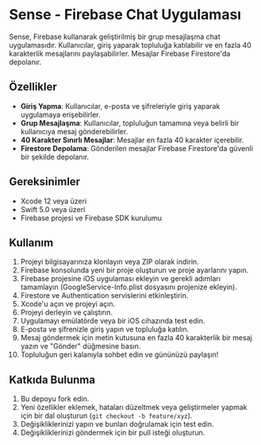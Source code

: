 # Sense - Firebase Chat Uygulaması

Sense, Firebase kullanarak geliştirilmiş bir grup mesajlaşma chat uygulamasıdır. Kullanıcılar, giriş yaparak topluluğa katılabilir ve en fazla 40 karakterlik mesajlarını paylaşabilirler. Mesajlar Firebase Firestore'da depolanır.

## Özellikler

- **Giriş Yapma**: Kullanıcılar, e-posta ve şifreleriyle giriş yaparak uygulamaya erişebilirler.
- **Grup Mesajlaşma**: Kullanıcılar, topluluğun tamamına veya belirli bir kullanıcıya mesaj gönderebilirler.
- **40 Karakter Sınırlı Mesajlar**: Mesajlar en fazla 40 karakter içerebilir.
- **Firestore Depolama**: Gönderilen mesajlar Firebase Firestore'da güvenli bir şekilde depolanır.

## Gereksinimler

- Xcode 12 veya üzeri
- Swift 5.0 veya üzeri
- Firebase projesi ve Firebase SDK kurulumu

## Kullanım

1. Projeyi bilgisayarınıza klonlayın veya ZIP olarak indirin.
2. Firebase konsolunda yeni bir proje oluşturun ve proje ayarlarını yapın.
3. Firebase projesine iOS uygulaması ekleyin ve gerekli adımları tamamlayın (GoogleService-Info.plist dosyasını projenize ekleyin).
4. Firestore ve Authentication servislerini etkinleştirin.
5. Xcode'u açın ve projeyi açın.
6. Projeyi derleyin ve çalıştırın.
7. Uygulamayı emülatörde veya bir iOS cihazında test edin.
8. E-posta ve şifrenizle giriş yapın ve topluluğa katılın.
9. Mesaj göndermek için metin kutusuna en fazla 40 karakterlik bir mesaj yazın ve "Gönder" düğmesine basın.
10. Topluluğun geri kalanıyla sohbet edin ve gününüzü paylaşın!

## Katkıda Bulunma

1. Bu depoyu fork edin.
2. Yeni özellikler eklemek, hataları düzeltmek veya geliştirmeler yapmak için bir dal oluşturun (`git checkout -b feature/xyz`).
3. Değişikliklerinizi yapın ve bunları doğrulamak için test edin.
4. Değişikliklerinizi göndermek için bir pull isteği oluşturun.
